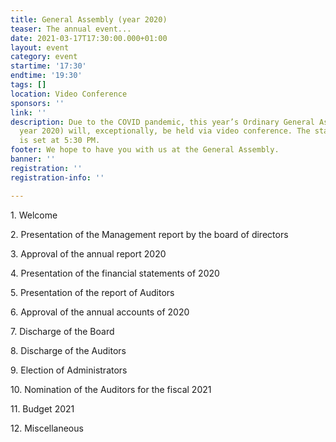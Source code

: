 ```yaml
---
title: General Assembly (year 2020)
teaser: The annual event...
date: 2021-03-17T17:30:00.000+01:00
layout: event
category: event
startime: '17:30'
endtime: '19:30'
tags: []
location: Video Conference
sponsors: ''
link: ''
description: Due to the COVID pandemic, this year’s Ordinary General Assembly (fiscal
  year 2020) will, exceptionally, be held via video conference. The starting time
  is set at 5:30 PM.
footer: We hope to have you with us at the General Assembly.
banner: ''
registration: ''
registration-info: ''

---
```

1\.	Welcome

2\.	Presentation of the Management report by the board of directors

3\.	Approval of the annual report 2020

4\.	Presentation of the financial statements of 2020

5\.	Presentation of the report of Auditors

6\.	Approval of the annual accounts of 2020

7\.	Discharge of the Board

8\.	Discharge of the Auditors

9\.	Election of Administrators

10\.	Nomination of the Auditors for the fiscal 2021

11\.	Budget 2021

12\.	Miscellaneous
